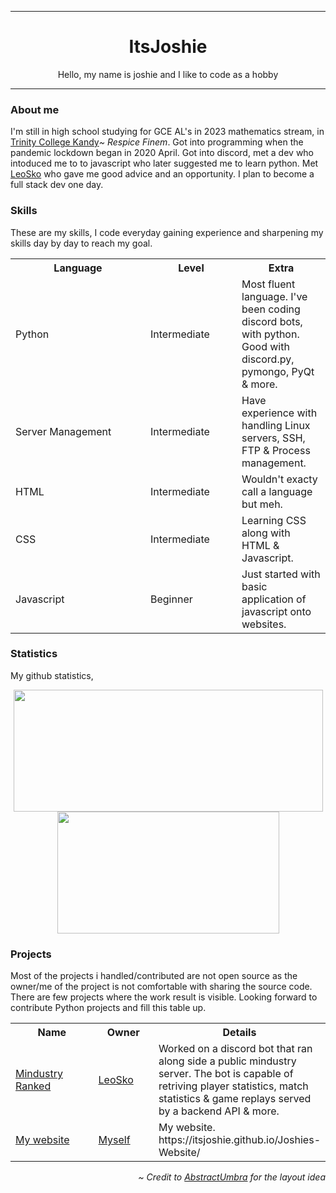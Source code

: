 ***
<div align="center">
  <h1>ItsJoshie</h1>
  <p>
    Hello, my name is joshie and I like to code as a hobby
  </p>
</div>

***
<div align="left">
  <h3>About me</h3>
  <p>
    I'm still in high school studying for GCE AL's in 2023 mathematics stream, in <a href="https://www.trinitycollege.lk" target="_blank">Trinity College Kandy</a><i>~ Respice Finem</i>.
    Got into programming when the pandemic lockdown began in 2020 April.
    Got into discord, met a dev who intoduced me to to javascript who later suggested me to learn python.
    Met <a href="https://github.com/LeoSko" target="_blank">LeoSko</a> who gave me good advice and an opportunity.
    I plan to become a full stack dev one day.
  </p>

  <h3>Skills</h3>
  <p>
    These are my skills, I code everyday gaining experience and sharpening my skills day by day to reach my goal.
  </p>
  <table>
    <tr>
      <th width=200px>Language</th>
      <th width=130px>Level</th>
      <th>Extra</th>
    </tr>
      <tr>
      <td>Python</td>
      <td>Intermediate</td>
      <td>Most fluent language. I've been coding discord bots, with python. Good with discord.py, pymongo, PyQt & more.</td>
    </tr>
    <tr>
      <td>Server Management</td>
      <td>Intermediate</td>
      <td>Have experience with handling Linux servers, SSH, FTP & Process management.</td>
    </tr>
    <tr>
      <td>HTML</td>
      <td>Intermediate</td>
      <td>Wouldn't exacty call a language but meh.</td>
    </tr>
    <tr>
      <td>CSS</td>
      <td>Intermediate</td>
      <td>Learning CSS along with HTML & Javascript.</td>
    </tr>
    <tr>
      <td>Javascript</td>
      <td>Beginner</td>
      <td>Just started with basic application of javascript onto websites.</td>
    </tr>
  </table>

  <h3>Statistics</h3>
  <p>
    My github statistics,
  </p>
  <p align="center">
    <img src="https://github-readme-stats.vercel.app/api?username=ItsJoshie&show_icons=true&include_all_commits=true&show_icons=true&title_color=fff&icon_color=f0f0f0&text_color=f0f0f0&bg_color=151b22&hide_border=true" width=495px height=195px />
    <img src="https://github-readme-stats.vercel.app/api/top-langs/?username=ItsJoshie&show_icons=true&show_icons=true&title_color=&icon_color=f0f0f0&text_color=f0f0f0&bg_color=151b22&hide_border=true" width=355px height=195px />
  </p>

  <h3>Projects</h3>
  <p>
    Most of the projects i handled/contributed are not open source as the owner/me of the project is not comfortable with sharing the source code.
    There are few projects where the work result is visible. Looking forward to contribute Python projects and fill this table up.
  </p>
  <table>
    <tr>
      <th width=200px>Name</th>
      <th width=130px>Owner</th>
      <th>Details</tr>
    </tr>
    <tr>
      <td>
        <a href="https://discord.com/invite/Hjr92J7" target="_blank">Mindustry Ranked</a>
      </td>
      <td>
        <a href="https://github.com/LeoSko" target="_blank">LeoSko</a>
      </td>
      <td>
        Worked on a discord bot that ran along side a public mindustry server.
        The bot is capable of retriving player statistics, match statistics & game replays served by a backend API & more.
      </td>
    </tr>
  <tr>
    <td>
      <a href="https://github.com/ItsJoshie/Joshies-Website" target="_blank">My website</a>
    </td>
    <td>
      <a href="https://github.com/ItsJoshie" target="_blank">Myself</a>
    </td>
    <td>
      My website. https://itsjoshie.github.io/Joshies-Website/
    </td>
  </tr>
  </table>

  <p align="right">
    <i>~ Credit to <a href="https://github.com/AbstractUmbra">AbstractUmbra</a> for the layout idea</i>
  </p>
</div>
